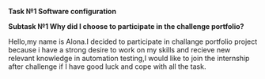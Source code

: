 **Task №1 Software configuration**

**Subtask №1 Why did I choose to participate in the challenge portfolio?**

Hello,my name is Alona.I decided to participate in challange portfolio project because i have a strong desire to work on my skills and recieve new relevant knowledge in automation testing,I would like to join the internship after challenge if I have good luck and cope with all the task.
